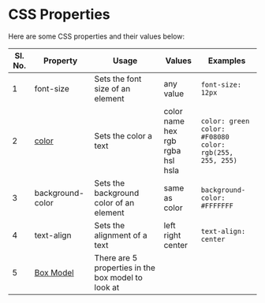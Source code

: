 # CSS Properties

Here are some CSS properties and their values below:

| Sl. No. | Property                                | Usage                                              | Values                                          | Examples                                                                      |
|---------|-----------------------------------------|----------------------------------------------------|-------------------------------------------------|-------------------------------------------------------------------------------|
| 1       | font-size                               | Sets the font size of an element                   | any value                                       | ```font-size: 12px```                                                         |
| 2       | [color](7.%20CSS%20Colors.md)           | Sets the color a text                              | color name<br>hex<br>rgb<br>rgba<br>hsl<br>hsla | ```color: green```<br>```color: #F08080```<br>```color: rgb(255, 255, 255)``` |
| 3       | background-color                        | Sets the background color of an element            | same as color                                   | ```background-color: #FFFFFFF```                                              |
| 4       | text-align                              | Sets the alignment of a text                       | left<br>right<br>center                         | ```text-align: center```                                                      |
| 5       | [Box Model](11.%20CSS%20Box%20Model.md) | There are 5 properties in the box model to look at |                                                 |                                                                               |